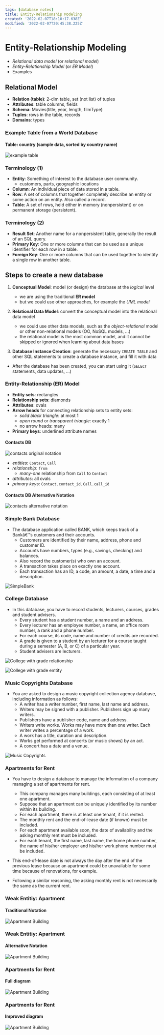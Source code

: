 ```yaml
---
tags: [database notes]
title: Entity-Relationship Modeling
created: '2022-02-07T18:10:17.638Z'
modified: '2022-02-07T20:45:38.225Z'
---
```


# Entity-Relationship Modeling

- *Relational data model* (or *relational model*)
- *Entity-Relationship Model* (or *ER Model*)
- Examples

## Relational Model

- **Relation (table)**: 2-dim table, set (not list) of tuples
- **Attributes**: table columns, fields
- **Schema**: Movies(title, year, length, filmType)
- **Tuples**: rows in the table, records
- **Domains**: types

### Example Table from a World Database

#### Table: **country** (sample data, sorted by country name)

![example table](../images/relational_table.png)

### Terminology (1)

- **Entity**: Something of interest to the database user community.
    - customers, parts, geographic locations
- **Column**: An individual piece of data stored in a table.
- **Row**: A set of columns that together completely describe an entity or some action on an entity. Also called a
  record.
- **Table**: A set of rows, held either in memory (nonpersistent) or on permanent storage (persistent).

### Terminology (2)

- **Result Set**: Another name for a nonpersistent table, generally the result of an SQL query.
- **Primary Key**: One or more columns that can be used as a unique identifier for each row in a table.
- **Foreign Key**: One or more columns that can be used together to identify a single row in another table.

## Steps to create a new database

1. **Conceptual Model**: model (or design) the database at the *logical* level
    - we are using the traditional **ER model**
    - but we could use other approaches, for example the *UML model*


2. **Relational Data Model**: convert the conceptual model into the relational data model
    - we could use other data models, such as the *object-relational* model or other non-relational models (OO, NoSQL
      models, ...)
    - the relational model is the most common model, and it cannot be skipped or ignored when learning about data bases

3. **Database Instance Creation**: generate the necessary `CREATE TABLE` and other SQL statements to create a database
   instance, and fill it with data

- After the database has been created, you can start using it (`SELECT` statements, data updates, ...)

### Entity-Relationship (ER) Model

- **Entity sets**: rectangles
- **Relationship sets**: diamonds
- **Attributes**: ovals
- **Arrow heads** for connecting relationship sets to entity sets:
    - *solid black triangle*: at most 1
    - *open round* or *transparent triangle*: exactly 1
    - no arrow heads: many
- **Primary keys**: underlined attribute names

#### Contacts DB

![contacts original notation](../images/contacts_orig.png)

- *entities*: `Contact`, `Call`
- *relationship*: `from`
    - *many-one* relationship from `Call` to `Contact`
- *attributes*: all ovals
- *primary keys*: `Contact.contact_id`, `Call.call_id`

#### Contacts DB Alternative Notation

![contacts alternative notation](../images/contacts_alt.png)

### Simple Bank Database

- The database application called BANK, which keeps track of a Bankâ€™s customers and their accounts.
    - Customers are identified by their name, address, phone and customer ID.
    - Accounts have numbers, types (e.g., savings, checking) and balances.
    - Also record the customer(s) who own an account.
    - A transaction takes place on exactly one account.
    - Each transaction has an ID, a code, an amount, a date, a time and a description.

![SimpleBank](../images/SimpleBank.png)

### College Database

- In this database, you have to record students, lecturers, courses, grades and student advisers.
    - Every student has a student number, a name and an address.
    - Every lecturer has an employee number, a name, an office room number, a rank and a phone number.
    - For each course, its code, name and number of credits are recorded.
    - A grade is given to a student by an lecturer for a course taught during a semester (A, B, or C) of a particular
      year.
    - Student advisers are lecturers.

![College with grade relationship](../images/College_grade_rel.png)

![College with grade emtity](../images/College_grade_ent.png)

### Music Copyrights Database

- You are asked to design a music copyright collection agency database, including information as follows:
    - A writer has a writer number, first name, last name and address.
    - Writers may be signed with a publisher. Publishers sign up many writers.
    - Publishers have a publisher code, name and address.
    - Writers write works. Works may have more than one writer. Each writer writes a percentage of a work.
    - A work has a title, duration and description.
    - Works get performed at concerts (or music shows) by an act.
    - A concert has a date and a venue.

![Music Copyrights](../images/Music.png)

### Apartments for Rent

- You have to design a database to manage the information of a company managing a set of apartments for rent.
    - This company manages many buildings, each consisting of at least one apartment.
    - Suppose that an apartment can be uniquely identified by its number within its building.
    - For each apartment, there is at least one tenant, if it is rented.
    - The monthly rent and the end-of-lease date (if known) must be included.
    - For each apartment available soon, the date of availability and the asking monthly rent must be included.
    - For each tenant, the first name, last name, the home phone number, the name of his/her employer and his/her work
      phone number must be included.

- This end-of-lease date is not always the day after the end of the previous lease because an apartment could be
  unavailable for some time because of renovations, for example.
- Following a similar reasoning, the asking monthly rent is not necessarily the same as the current rent.

### Weak Entitiy: Apartment

#### Traditional Notation

![Apartment Building](../images/ER_apartment_building_orig.png)

### Weak Entitiy: Apartment

#### Alternative Notation

![Apartment Building](../images/ER_apartment_building_new.png)

### Apartments for Rent

#### Full diagram

![Apartment Building](../images/ER_apartment_building_full.png)

### Apartments for Rent

#### Improved diagram

![Apartment Building](../images/ER_apartment_building_improved.png)

